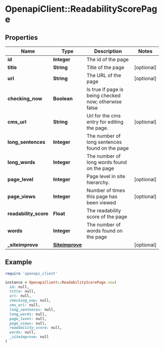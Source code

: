# OpenapiClient::ReadabilityScorePage

## Properties

| Name | Type | Description | Notes |
| ---- | ---- | ----------- | ----- |
| **id** | **Integer** | The id of the page |  |
| **title** | **String** | Title of the page | [optional] |
| **url** | **String** | The URL of the page | [optional] |
| **checking_now** | **Boolean** | Is true if page is being checked now; otherwise false |  |
| **cms_url** | **String** | Url for the cms entry for editing the page. | [optional] |
| **long_sentences** | **Integer** | The number of long sentences found on the page |  |
| **long_words** | **Integer** | The number of long words found on the page |  |
| **page_level** | **Integer** | Page level in site hierarchy. | [optional] |
| **page_views** | **Integer** | Number of times this page has been viewed | [optional] |
| **readability_score** | **Float** | The readability score of the page |  |
| **words** | **Integer** | The number of words found on the page |  |
| **_siteimprove** | [**Siteimprove**](Siteimprove.md) |  | [optional] |

## Example

```ruby
require 'openapi_client'

instance = OpenapiClient::ReadabilityScorePage.new(
  id: null,
  title: null,
  url: null,
  checking_now: null,
  cms_url: null,
  long_sentences: null,
  long_words: null,
  page_level: null,
  page_views: null,
  readability_score: null,
  words: null,
  _siteimprove: null
)
```

